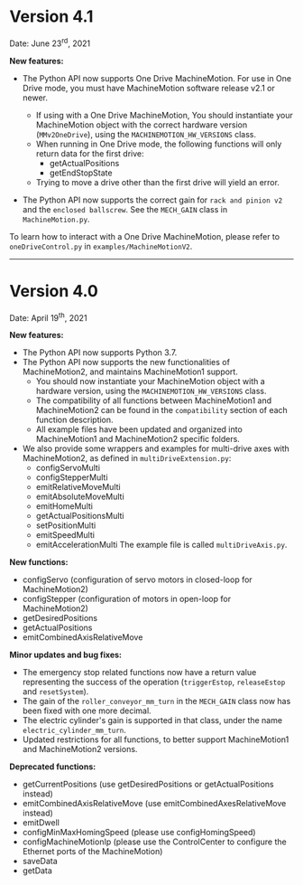 # Version 4.1
Date: June 23<sup>rd</sup>, 2021

**New features:**
- The Python API now supports One Drive MachineMotion. For use in One Drive mode, you must have MachineMotion software release v2.1 or newer. 
  - If using with a One Drive MachineMotion, You should instantiate your MachineMotion object with the correct hardware version (`MMv2OneDrive`), using the `MACHINEMOTION_HW_VERSIONS` class.
  - When running in One Drive mode, the following functions will only return data for the first drive:
    - getActualPositions
    - getEndStopState
  - Trying to move a drive other than the first drive will yield an error.

- The Python API now supports the correct gain for `rack and pinion v2` and the `enclosed ballscrew`. See the `MECH_GAIN` class in `MachineMotion.py`.


To learn how to interact with a One Drive MachineMotion, please refer to `oneDriveControl.py` in `examples/MachineMotionV2`.

--------------------------------------------------------------------------------------------------------------------------------------------------

# Version 4.0
Date: April 19<sup>th</sup>, 2021

**New features:**
- The Python API now supports Python 3.7. 
- The Python API now supports the new functionalities of MachineMotion2, and maintains MachineMotion1 support.
    - You should now instantiate your MachineMotion object with a hardware version, using the `MACHINEMOTION_HW_VERSIONS` class.
    - The compatibility of all functions between MachineMotion1 and MachineMotion2 can be found in the `compatibility` section of each function description.
    - All example files have been updated and organized into MachineMotion1 and MachineMotion2 specific folders.
- We also provide some wrappers and examples for multi-drive axes with MachineMotion2, as defined in `multiDriveExtension.py`:
    - configServoMulti
    - configStepperMulti
    - emitRelativeMoveMulti
    - emitAbsoluteMoveMulti
    - emitHomeMulti
    - getActualPositionsMulti
    - setPositionMulti
    - emitSpeedMulti
    - emitAccelerationMulti
The example file is called `multiDriveAxis.py`.

**New functions:**
- configServo (configuration of servo motors in closed-loop for MachineMotion2)
- configStepper (configuration of motors in open-loop for MachineMotion2)
- getDesiredPositions
- getActualPositions
- emitCombinedAxisRelativeMove

**Minor updates and bug fixes:**
- The emergency stop related functions now have a return value representing the success of the operation (`triggerEstop`, `releaseEstop` and `resetSystem`).
- The gain of the `roller_conveyor_mm_turn` in the `MECH_GAIN` class now has been fixed with one more decimal.
- The electric cylinder's gain is supported in that class, under the name `electric_cylinder_mm_turn`.
- Updated restrictions for all functions, to better support MachineMotion1 and MachineMotion2 versions.

**Deprecated functions:**
- getCurrentPositions (use getDesiredPositions or getActualPositions instead)
- emitCombinedAxisRelativeMove (use emitCombinedAxesRelativeMove instead)
- emitDwell
- configMinMaxHomingSpeed (please use configHomingSpeed)
- configMachineMotionIp (please use the ControlCenter to configure the Ethernet ports of the MachineMotion)
- saveData
- getData